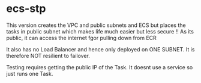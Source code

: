 # ecs-stp


This version creates the VPC and public  subnets and ECS but places the tasks in public subnet
which makes life much easier but less secure !!  As its public, it can access the internet fgor pulling
down from ECR 

It also has no Load Balancer and hence only deployed on ONE SUBNET. It is therefore NOT resilient to failover.

Testing requires getting the public IP of the Task.  It doesnt use a service so just runs one Task.
